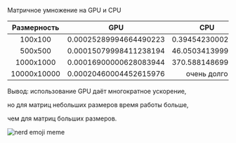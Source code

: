 Матричное умножение на GPU и CPU

| Размерность   | GPU                             | CPU               |
|:-------------:|:---------------:                |:-------------:    |
| 100x100       | 0.00025289994664490223          | 0.39454230002593  |
| 500x500       | 0.00015079998411238194          | 46.0503413999686  |
| 1000x1000     | 0.00016900000628083944          | 370.588148699957  |
| 10000x10000   | 0.00020460004452615976          | очень долго       |

<p>Вывод: использование GPU даёт многократное ускорение,</p>
<p>но для матриц небольших размеров время работы больше,</p> 
<p>чем для матриц больших размеров.</p>

![nerd emoji meme](https://i.pinimg.com/564x/0d/c7/74/0dc774871b48be3d9417408335676060.jpg)

